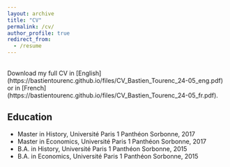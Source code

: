 ```yaml
---
layout: archive
title: "CV"
permalink: /cv/
author_profile: true
redirect_from:
  - /resume
---
```


<br>
Download my full CV in [English](https://bastientourenc.github.io/files/CV_Bastien_Tourenc_24-05_eng.pdf) or in [French](https://bastientourenc.github.io/files/CV_Bastien_Tourenc_24-05_fr.pdf).


## Education

* Master in History, Université Paris 1 Panthéon Sorbonne, 2017
* Master in Economics, Université Paris 1 Panthéon Sorbonne, 2017
* B.A. in History, Université Paris 1 Panthéon Sorbonne, 2015
* B.A. in Economics, Université Paris 1 Panthéon Sorbonne, 2015
